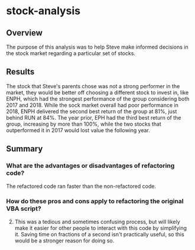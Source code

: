 # stock-analysis
## Overview
The purpose of this analysis was to help Steve make informed decisions in the stock market regarding a particular set of stocks.

## Results
The stock that Steve's parents chose was not a strong performer in the market, they would be better off choosing a different stock to invest in, like ENPH, which had the strongest performance of the group considering both 2017 and 2018. While the sock market overall had poor performance in 2018, ENPH delivered the second best return of the group at 81%, just behind RUN at 84%. The year prior, EPH had the third best return of the group, increasing by more than 100%, while the two stocks that outperformed it in 2017 would lost value the following year.

## Summary
### What are the advantages or disadvantages of refactoring code?
The refactored code ran faster than the non-refactored code. 

### How do these pros and cons apply to refactoring the original VBA script?
2. This was a tedious and sometimes confusing process, but will likely make it easier for other people to interact with this code by simplifying it. Saving time on fractions of a second isn't practically useful, so this would be a stronger reason for doing so.
